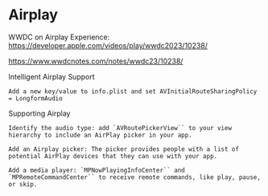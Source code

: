 # Airplay

WWDC on Airplay Experience: 
https://developer.apple.com/videos/play/wwdc2023/10238/

https://www.wwdcnotes.com/notes/wwdc23/10238/

Intelligent Airplay Support

    Add a new key/value to info.plist and set AVInitialRouteSharingPolicy = LongformAudio

Supporting Airplay

    Identify the audio type: add `AVRoutePickerView`` to your view hierarchy to include an AirPlay picker in your app.
    
    Add an Airplay picker: The picker provides people with a list of potential AirPlay devices that they can use with your app.
    
    Add a media player: `MPNowPlayingInfoCenter`` and `MPRemoteCommandCenter`` to receive remote commands, like play, pause, or skip.
